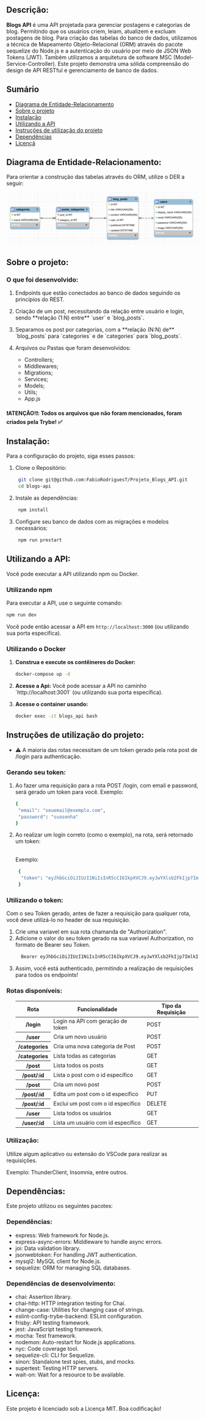 ## Descrição:
**Blogs API** é uma API projetada para gerenciar postagens e categorias de blog. Permitindo que os usuários criem, leiam, atualizem e excluam postagens de blog. 
Para criação das tabelas do banco de dados, utilizamos a técnica de Mapeamento Objeto-Relacional (ORM) através do pacote sequelize do Node.js e 
a autenticação do usuário por meio de JSON Web Tokens (JWT).
Também utilizamos a arquitetura de software MSC (Model-Service-Controller).
Este projeto demonstra uma sólida compreensão do design de API RESTful e gerenciamento de banco de dados.

## Sumário
- [Diagrama de Entidade-Relacionamento](#Diagrama-de-Entidade-Relacionamento)
- [Sobre o projeto](#Sobre-o-projeto)
- [Instalação](#Instalação)
- [Utilizando a API](#Utilizando-a-API)
- [Instruções de utilização do projeto](#Instruções-de-utilização-do-projeto)
- [Dependências](#Dependências)
- [Licençã](#Licença)



## Diagrama de Entidade-Relacionamento:
Para orientar a construção das tabelas através do ORM, utilize o DER a seguir:

 ![Diagrama de Entidade do Blogs-API](./blogs_api_database.png)

## Sobre o projeto:
### O que foi desenvolvido:
 <ol>  
  <li><p>Endpoints que estão conectados ao banco de dados seguindo os princípios do REST.</p></li>
 
  <li><p>Criação de um post, necessitando da relação entre usuário e login, sendo **relação (1:N) entre** `user` e `blog_posts`.</p></li>  
 
  <li><p>Separamos os post por categorias, com a **relação (N:N) de** `blog_posts` para `categories` e de `categories` para `blog_posts`.</p></li>
 
  <li><p>Arquivos ou Pastas que foram desenvolvidos:
   <ul>
      <li>Controllers;</li>
      <li>Middlewares;</li>
      <li>Migrations;</li>
      <li>Services;</li>
      <li>Models;</li>
      <li>Utils;</li>
      <li>App.js</li>
   </ul>
   </p>
  </li>
 </ol>

#### :heavy_exclamation_mark:ATENÇÃO!:heavy_exclamation_mark:: Todos os arquivos que não foram mencionados, foram criados pela Trybe! :white_check_mark:

## Instalação:

Para a configuração do projeto, siga esses passos:

<ol>
 <li>
  <p>Clone o Repositório:</p>

  ```bash
   git clone git@github.com:FabioRodriguesT/Projeto_Blogs_API.git
   cd blogs-api
  ``` 
 </li>
 <li>
  <p>Instale as dependências:</p>
  
  ```bash
   npm install
   ``` 
 </li>
 <li>
  <p>
   Configure seu banco de dados com as migrações e modelos necessários:
  </p>
  
  ```bash
   npm run prestart
   ```
 </li> 
</ol>

## Utilizando a API:

Você pode executar a API utilizando npm ou Docker.

### Utilizando npm

Para executar a API, use o seguinte comando:

```bash
npm run dev
```
Você pode então acessar a API em `http://localhost:3000` (ou utilizando sua porta específica).

### Utilizando o Docker

<ol>
 <li>
  <p><strong>Construa e execute os contêineres do Docker:</strong></p>
  
   ```bash
   docker-compose up -d
   ```
 </li>
   
<li>
 <p>  
  <strong>Acesse a Api:</strong>  Você pode acessar a API no caminho `http://localhost:3001` (ou utilizando sua porta específica).
 </p>

 </li>

<li>
 <p>
  <strong>Acesse o container usando:</strong>  
 </p> 
 
   ```bash
   docker exec -it blogs_api bash
   ```
 </li>
</ol>

## Instruções de utilização do projeto:
- ⚠️ A maioria das rotas necessitam de um token gerado pela rota post de /login para authenticação.

### Gerando seu token:
<ol>
 <li> Ao fazer uma requisição para a rota POST /login, com email e password, será gerado um token para você. Exemplo:</li>

 ```bash
 {
  "email": "seuemail@exemplo.com",
  "password": "suasenha"
 }
 ```

<li> Ao realizar um login correto (como o exemplo), na rota, será retornado um token:</li>
   </br>
   <p>Exemplo:</p>

```bash
 {
  "token": "eyJhbGciOiJIUzI1NiIsInR5cCI6IkpXVCJ9.eyJwYXlsb2FkIjp7ImlkIjo1LCJkaXNwbGF5TmFtZSI6InVzdWFyaW8gZGUgdGVzdGUiLCJlbWFpbCI6InRlc3RlQGVtYWlsLmNvbSIsImltYWdlIjoibnVsbCJ9LCJpYXQiOjE2MjAyNDQxODcsImV4cCI6MTYyMDY3NjE4N30.Roc4byj6mYakYqd9LTCozU1hd9k_Vw5I WKGL4hcCVG8"
 }
 ```
</ol>

### Utilizando o token:
Com o seu Token gerado, antes de fazer a requisição para qualquer rota, você deve utilizá-lo no header de sua requisição.

<ol>
 <li>Crie uma variavel em sua rota chamanda de "Authorization".</li>
 <li>Adicione o valor do seu token gerado na sua variavel Authorization, no formato de Bearer seu Token.</li>
 
```bash
  Bearer eyJhbGciOiJIUzI1NiIsInR5cCI6IkpXVCJ9.eyJwYXlsb2FkIjp7ImlkIjo1LCJkaXNwbGF5TmFtZSI6InVzdWFyaW8gZGUgdGVzdGUiLCJlbWFpbCI6InRlc3RlQGVtYWlsLmNvbSIsImltYWdlIjoibnVsbCJ9LCJpYXQiOjE2MjAyNDQxODcsImV4cCI6MTYyMDY3NjE4N30.Roc4byj6mYakYqd9LTCozU1hd9k_Vw5IWKGL4hcCVG8
```
 <li>Assim, você está authenticado, permitindo a realização de requisições para todos os endpoints!</li>
</ol>

### Rotas disponíveis:
<ol>
 <table> 
  <thead>
   <th>Rota</th>
   <th>Funcionalidade</th>
   <th>Tipo da Requisição</th>
  </thead>
  <tbody>
   
   <tr>
    <th>/login</th>
    <td>Login na API com geração de token</td>
    <td>POST</td>
   </tr>
   
   <tr>
    <th>/user</th>
    <td>Cria um novo usuário</td>
    <td>POST</td>
   </tr>
   
   <tr>
    <th>/categories</th>
    <td>Cria uma nova categoria de Post</td>
    <td>POST</td>
   </tr>
  
   <tr>
    <th>/categories</th>
    <td>Lista todas as categorias</td>
    <td>GET</td>
   </tr>
  
   <tr>
    <th>/post</th>
    <td>Lista todos os posts</td>
    <td>GET</td>
   </tr> 
  
   <tr>
    <th>/post/:id</th>
    <td>Lista o post com o id específico</td>
    <td>GET</td>
   </tr>
  
   <tr>
    <th>/post</th>
    <td>Cria um novo post</td>
    <td>POST</td>
   </tr>
  
   <tr>
    <th>/post/:id</th>
    <td>Edita um post com o id específico</td>
    <td>PUT</td>
   </tr>
  
   <tr>
    <th>/post/:id</th>
    <td>Exclui um post com o id específico</td>
    <td>DELETE</td>
   </tr>
  
   <tr>
    <th>/user</th>
    <td>Lista todos os usuários</td>
    <td>GET</td>
   </tr>  
  
   <tr>
    <th>/user/:id</th>
    <td>Lista um usuário com id específico</td>
    <td>GET</td>
   </tr>
   
  </tbody>
 </table>
</ol>

### Utilização:

<p>Utilize algum aplicativo ou extensão do VSCode para realizar as requisições. </p>

<p> Exemplo: ThunderClient, Insomnia, entre outros.</p>

## Dependências:

Este projeto utilizou os seguintes pacotes:

### Dependências: ###
<ul> 
  <li>express: Web framework for Node.js.</li>
  <li>express-async-errors: Middleware to handle async errors.</li>
  <li>joi: Data validation library.</li>
  <li>jsonwebtoken: For handling JWT authentication.</li>
  <li>mysql2: MySQL client for Node.js.</li>
  <li>sequelize: ORM for managing SQL databases.</li> 
</ul>

### Dependências de desenvolvimento: ###
<ul>
  <li>chai: Assertion library.</li>
  <li>chai-http: HTTP integration testing for Chai.</li>
  <li>change-case: Utilities for changing case of strings.</li>
  <li>eslint-config-trybe-backend: ESLint configuration.</li>
  <li>frisby: API testing framework.</li>
  <li>jest: JavaScript testing framework.</li>
  <li>mocha: Test framework.</li>
  <li>nodemon: Auto-restart for Node.js applications.</li>
  <li>nyc: Code coverage tool.</li>
  <li>sequelize-cli: CLI for Sequelize.</li>
  <li>sinon: Standalone test spies, stubs, and mocks.</li>
  <li>supertest: Testing HTTP servers.</li>
  <li>wait-on: Wait for a resource to be available.</li>
</ul>

## Licença:

<p>Este projeto é licenciado sob a Licença MIT. Boa codificação!</p>



